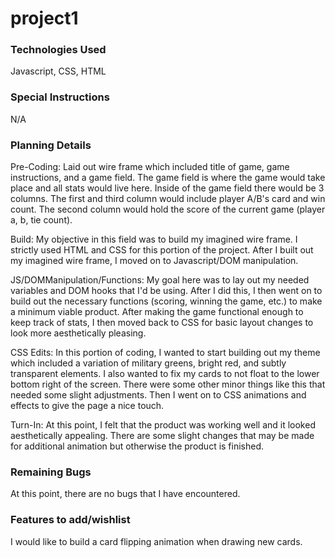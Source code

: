 # project1

### Technologies Used

Javascript, CSS, HTML

### Special Instructions

N/A

### Planning Details

Pre-Coding: Laid out wire frame which included title of game, game instructions, and a game field. The game field is where the game would take place and all stats would live here. Inside of the game field there would be 3 columns. The first and third column would include player A/B's card and win count. The second column would hold the score of the current game (player a, b, tie count).

Build: My objective in this field was to build my imagined wire frame. I strictly used HTML and CSS for this portion of the project. After I built out my imagined wire frame, I moved on to Javascript/DOM manipulation.

JS/DOMManipulation/Functions: My goal here was to lay out my needed variables and DOM hooks that I'd be using. After I did this, I then went on to build out the necessary functions (scoring, winning the game, etc.) to make a minimum viable product. After making the game functional enough to keep track of stats, I then moved back to CSS for basic layout changes to look more aesthetically pleasing.

CSS Edits: In this portion of coding, I wanted to start building out my theme which included a variation of military greens, bright red, and subtly transparent elements. I also wanted to fix my cards to not float to the lower bottom right of the screen. There were some other minor things like this that needed some slight adjustments. Then I went on to CSS animations and effects to give the page a nice touch.

Turn-In: At this point, I felt that the product was working well and it looked aesthetically appealing. There are some slight changes that may be made for additional animation but otherwise the product is finished.

### Remaining Bugs

At this point, there are no bugs that I have encountered.

### Features to add/wishlist

I would like to build a card flipping animation when drawing new cards.
